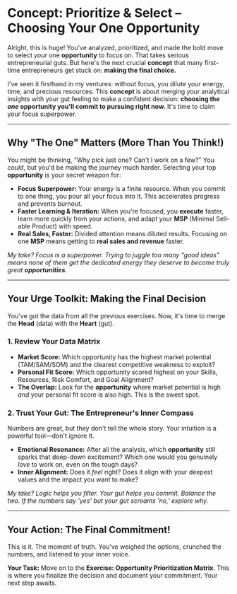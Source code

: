 # Concept: Prioritize & Select – Choosing Your One Opportunity

Alright, this is huge! You've analyzed, prioritized, and made the bold move to select *your* one **opportunity** to focus on. That takes serious entrepreneurial guts. But here's the next crucial **concept** that many first-time entrepreneurs get stuck on: **making the final choice.**

I've seen it firsthand in my ventures: without focus, you dilute your energy, time, and precious resources. This **concept** is about merging your analytical insights with your gut feeling to make a confident decision: **choosing the *one* opportunity you'll commit to pursuing right now.** It's time to claim your focus superpower.

---

## Why "The One" Matters (More Than You Think!)

You might be thinking, "Why pick just one? Can't I work on a few?" You *could*, but you'd be making the journey much harder. Selecting your top **opportunity** is your secret weapon for:

* **Focus Superpower:** Your energy is a finite resource. When you commit to one thing, you pour all your focus into it. This accelerates progress and prevents burnout.
* **Faster Learning & Iteration:** When you're focused, you **execute** faster, learn more quickly from your actions, and adapt your **MSP** (Minimal Sell-able Product) with speed.
* **Real Sales, Faster:** Divided attention means diluted results. Focusing on one **MSP** means getting to **real sales and revenue** faster.

*My take? Focus is a superpower. Trying to juggle too many "good ideas" means none of them get the dedicated energy they deserve to become truly great **opportunities**.*

---

## Your Urge Toolkit: Making the Final Decision

You've got the data from all the previous exercises. Now, it's time to merge the **Head** (data) with the **Heart** (gut).

### 1. Review Your Data Matrix

* **Market Score:** Which opportunity has the highest market potential (TAM/SAM/SOM) and the clearest competitive weakness to exploit?
* **Personal Fit Score:** Which opportunity scored highest on your Skills, Resources, Risk Comfort, and Goal Alignment?
* **The Overlap:** Look for the **opportunity** where market potential is high *and* your personal fit score is also high. This is the sweet spot.

### 2. Trust Your Gut: The Entrepreneur's Inner Compass

Numbers are great, but they don't tell the whole story. Your intuition is a powerful tool—don't ignore it.

* **Emotional Resonance:** After all the analysis, which **opportunity** still sparks that deep-down excitement? Which one would you genuinely *love* to work on, even on the tough days?
* **Inner Alignment:** Does it *feel* right? Does it align with your deepest values and the impact you want to make?

*My take? Logic helps you filter. Your gut helps you commit. Balance the two. If the numbers say 'yes' but your gut screams 'no,' explore why.*

---

## Your Action: The Final Commitment!

This is it. The moment of truth. You've weighed the options, crunched the numbers, and listened to your inner voice.

**Your Task:** Move on to the **Exercise: Opportunity Prioritization Matrix**. This is where you finalize the decision and document your commitment. Your next step awaits.